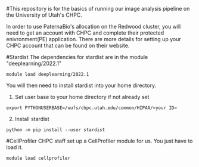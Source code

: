 #This repository is for the basics of running our image analysis pipeline on the University of Utah's CHPC.

In order to use PaternaBio's allocation on the Redwood cluster, you will need to get an account with CHPC and complete their protected enivronment(PE) application.
There are more details for setting up your CHPC account that can be found on their website.

#Stardist
The dependencies for stardist are in the module "deeplearning/2022.1"
```
module load deeplearning/2022.1
```
You will then need to install stardist into your home directory.
1. Set user base to your home directory if not already set
```
export PYTHONUSERBASE=/uufs/chpc.utah.edu/common/HIPAA/<your ID>
```
2. Install stardist
```
python -m pip install --user stardist
```

#CellProfiler
CHPC staff set up a CellProfiler module for us. You just have to load it.
```
module load cellprofiler
```

